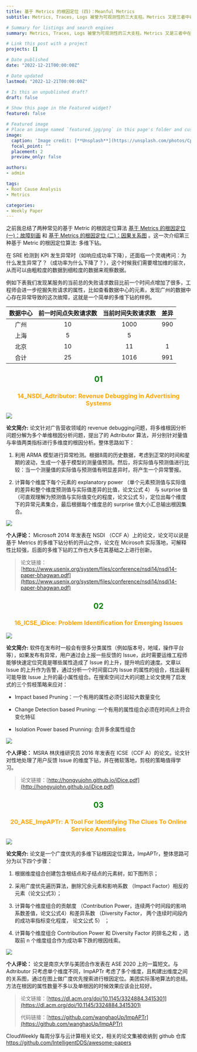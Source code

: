 ```yaml
---
title: 基于 Metrics 的根因定位 (四)：Meanful Metrics
subtitle: Metrics, Traces, Logs 被誉为可观测性的三大支柱。Metrics 又是三者中在根因定位中最常用的数据源，阅读本文可快速了解当前学术界热门的基于 Metric 的根因定位算法类型——多维下钻。

# Summary for listings and search engines
summary: Metrics, Traces, Logs 被誉为可观测性的三大支柱。Metrics 又是三者中在根因定位中最常用的数据源，阅读本文可快速了解当前学术界热门的基于 Metric 的根因定位算法类型——多维下钻。

# Link this post with a project
projects: []

# Date published
date: "2022-12-21T00:00:00Z"

# Date updated
lastmod: "2022-12-21T00:00:00Z"

# Is this an unpublished draft?
draft: false

# Show this page in the Featured widget?
featured: false

# Featured image
# Place an image named `featured.jpg/png` in this page's folder and customize its options here.
image:
  caption: 'Image credit: [**Unsplash**](https://unsplash.com/photos/CpkOjOcXdUY)'
  focal_point: ""
  placement: 2
  preview_only: false

authors:
- admin

tags:
- Root Cause Analysis
- Metrics

categories:
- Weekly Paper
---
```


之前我总结了两种常见的基于 Metric 的根因定位算法 [基于 Metrics 的根因定位 (一)：故障刻画](https://yuxiaoba.github.io/post/metric_based_rca_1/) 和  [基于 Metrics 的根因定位 (二)：因果关系图](https://yuxiaoba.github.io/post/metric_based_rca_2/) 。这一次介绍第三种基于 Metric 的根因定位算法: 多维下钻。 

在 SRE 检测到 KPI 发生异常时（如响应成功率下降），还面临一个灵魂拷问：为什么发生异常了？（成功率为什么下降了？），这个时候我们需要增加维的层次，从而可以由粗粒度的数据到细粒度的数据来观察数据。

例如下表我们发现某服务的当前总的失败请求数目比前一个时间点增加了很多，工程师会进一步挖掘失败请求的属性，比如查看数据中心的元素，发现广州的数据中心存在异常导致的这次故障，这就是一个简单的多维下钻的样例。


| 数据中心 | 前一时间点失败请求数 | 当前时间失败请求数 | 差异  |
| :------: | :------------------: | :----------------: | :---: |
|   广州   |          10          |        1000        |  990  |
|   上海   |          5           |         5          |
|   北京   |          10          |         11         |   1   |
|   合计   |          25          |        1016        |  991  |


## <center> <font color=#00800>01</font></center>

### <center><font color=#FFA500>14_NSDI_Adtributor: Revenue Debugging in Advertising Systems</font></center>

![](./adtributor.jpg)

**论文简介:** 论文针对广告营收领域的 revenue debugging问题，将多维根因分析问题分解为多个单维根因分析问题，提出了的 Adtributor 算法，并分别针对量值与率值两类指标进行多维度的根因分析。整体思路如下：

1. 利用 ARMA 模型进行异常检测。根据8周的历史数据，考虑到正常的时间和星期的波动，生成一个基于模型的测量值预测。然后，将实际值与预测值进行比较：当一个测量值的实际值与预测值有明显差异时，将产生一个异常警报。

2. 计算每个维度下每个元素的 explanatory power （单个元素预测值与实际值的差异和整个维度预测值与实际值差异的比值，论文公式 4） 与 surprise 值（可直观理解为预测值与实际值变化的程度，论文公式 5），定位出每个维度下的异常元素集合，最后根据每个维度总的 surprise  值大小汇总输出根因集合。

![](./adtributor1.jpg)

**个人评论：** Microsoft 2014 年发表在 NSDI （CCF A）上的论文，论文可以说是基于 Metrics 的多维下钻分析的开山之作，论文在 Mcirosoft 实际落地，可解释性比较强，后面的多维下钻的工作也大多在其基础之上进行创新。

> 论文链接：[https://www.usenix.org/system/files/conference/nsdi14/nsdi14-paper-bhagwan.pdf](https://www.usenix.org/system/files/conference/nsdi14/nsdi14-paper-bhagwan.pdf)


## <center> <font color=#00800>02</font></center>

### <center><font color=#FFA500>16_ICSE_iDice: Problem Identification for Emerging Issues</font></center>

![](./idice.jpg)

**论文简介:** 软件在发布时一般会有很多分类属性（例如版本号，地域，操作平台等），如果发布有异常，用户通过会上报一些反馈的 Issue，此时需要运维工程师能够快速定位究竟是哪些属性造成了 Issue 的上升，提升响应的速度。文章以 Issue 的上升作为告警，通过分析一个时间窗口内 Issue 的属性的组合，找出最有可能导致 Issue 上升的最小属性组合。在搜索空间过大的问题上论文使用了启发式的三个剪枝策略来应对：

- Impact based Pruning：一个有用的属性必须引起较大数量变化

- Change Detection based Pruning: 一个有用的属性组合必须在时间点上符合变化特征

- Isolation Power based Prunning: 合并多余属性组合

![](./idice1.jpg)

**个人评论：** MSRA 林庆维研究员 2016 年发表在 ICSE（CCF A）的论文。论文针对性地处理了用户反馈 Issue 的维度下钻，并在微软落地，剪枝的策略值得学习。

> 论文链接：[http://hongyujohn.github.io/iDice.pdf](http://hongyujohn.github.io/iDice.pdf)


## <center> <font color=#00800>03</font></center>

### <center><font color=#FFA500>20_ASE_ImpAPTr: A Tool For Identifying The Clues To Online Service Anomalies</font></center>

![](./impaptr.jpg)

**论文简介:** 论文是一个广度优先的多维下钻根因定位算法，ImpAPTr，整体思路可分为以下四个步骤：

1. 根据维度组合创建包含根结点和子结点的元素树，如下图所示；

2. 采用广度优先遍历算法，删除冗余元素和影响系数 （Impact Factor）相反的元素（论文公式3）；

3. 计算每个维度组合的贡献度 （Contribution Power，连续两个时间段的影响系数差值，论文公式4）和差异系数 （Diversity Factor， 两个连续时间段内的成功率指标变化程度， 论文公式 5） ；

4. 计算每个维度组合 Contribution Power 和 Diversity Factor 的排名之和 ，选取前 n 个维度组合作为成功率下跌的根因线索。

![](./impaptr1.jpg) 

**个人评论：** 论文是南京大学与美团合作发表在 ASE 2020 上的一篇短文。与 Adtributor  只考虑单个维度不同，ImpAPTr 考虑了多个维度，且构建出维度之间的关系图，通过在图上做广度优先搜索进行根因定位。美团实际落地算法的总结。方法在根因的属性数量不多以及单根因的时候效果应该会比较好。

> 论文链接：[https://dl.acm.org/doi/10.1145/3324884.3415301](https://dl.acm.org/doi/10.1145/3324884.3415301)
>
> 代码链接：[https://github.com/wanghaoUp/ImpAPTr](https://github.com/wanghaoUp/ImpAPTr)


CloudWeekly 每周分享与云计算相关论文，相关的论文集被收纳到 github 仓库 https://github.com/IntelligentDDS/awesome-papers